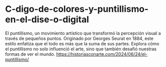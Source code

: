 # C-digo-de-colores-y-puntillismo-en-el-dise-o-digital
El puntillismo, un movimiento artístico que transformó la percepción visual a través de pequeños puntos. Originado por Georges Seurat en 1884, este estilo enfatiza que el todo es más que la suma de sus partes. Explora cómo el puntillismo no solo influenció el arte, sino que también desafió nuestras formas de ver el mundo.
https://historiasconarte.com/2024/06/24/el-puntillismo/
